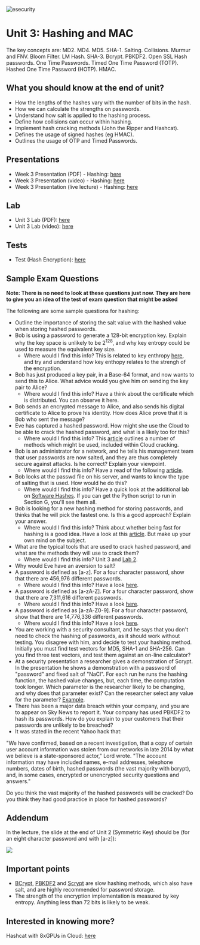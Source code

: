 ![esecurity](https://raw.githubusercontent.com/billbuchanan/esecurity/master/z_associated/esecurity_graphics.jpg)

# Unit 3: Hashing and MAC

The key concepts are: MD2. MD4. MD5. SHA-1. Salting. Collisions. Murmur and FNV. Bloom Filter. LM Hash. SHA-3. Bcrypt. PBKDF2. Open SSL Hash passwords. One Time Passwords. Timed One Time Password (TOTP). Hashed One Time Password (HOTP). HMAC.

## What you should know at the end of unit?

* How the lengths of the hashes vary with the number of bits in the hash.
* How we can calculate the strengths on passwords.
* Understand how salt is applied to the hashing process.
* Define how collisions can occur within hashing.
* Implement hash cracking methods (John the Ripper and Hashcat).
* Defines the usage of signed hashes (eg HMAC).
* Outlines the usage of OTP and Timed Passwords.


## Presentations

* Week 3 Presentation (PDF) - Hashing: [here](https://github.com/billbuchanan/esecurity/blob/master/unit03_hashing/lecture/chapter03_hashing_authentication.pdf)
* Week 3 Presentation (video) - Hashing: [here](https://youtu.be/3D11YGD4vFQ)
* Week 3 Presentation (live lecture) - Hashing: [here](https://youtu.be/gh2CI5m2W6Y)

## Lab

* Unit 3 Lab (PDF): [here](https://github.com/billbuchanan/esecurity/blob/master/unit03_hashing/lab/new_lab03.pdf)
* Unit 3 Lab (video): [here](https://www.youtube.com/watch?v=rnTLr6iUbf0)
<!-- * Unit 3 Lab Part 2 (video): [here](https://www.youtube.com/watch?v=FKO6Pjsbp3g) -->

## Tests

* Test (Hash Encryption): [here](https://asecuritysite.com/tests/tests?sortBy=cryptobook03)

## Sample Exam Questions
<b>Note: There is no need to look at these questions just now. They are here to give you an idea of the test of exam question that might be asked</b>

The following are some sample questions for hashing:

* Outline the importance of storing the salt value with the hashed value when storing hashed passwords.
* Bob is using a password to generate a 128-bit encryption key. Explain why the key space is unlikely to be 2<sup>128</sup>, and why key entropy could be used to measure the equivalent key size.
  * Where would I find this info? This is related to key enthropy [here](https://asecuritysite.com//encryption/en), and try and understand how key enthopy relates to the strengh of the encryption.
* Bob has just produced a key pair, in a Base-64 format, and now wants to send this to Alice. What advice would you give him on sending the key pair to Alice?
  * Where would I find this info? Have a think about the certificate which is distributed. You can observe it here.
* Bob sends an encrypted message to Alice, and also sends his digital certificate to Alice to prove his identity. How does Alice prove that it is Bob who sent the message?
* Eve has captured a hashed password. How might she use the Cloud to be able to crack the hashed password, and what is a likely too for this?
  * Where would I find this info? This [article](https://www.linkedin.com/pulse/quantum-v-supercomp-cloud-gpu-race-ultimate-cracking-william-buchanan) outlines a number of methods which might be used, included within Cloud cracking.
* Bob is an administrator for a network, and he tells his management team that user passwords are now salted, and they are thus completely secure against attacks. Is he correct? Explain your viewpoint.
  * Where would I find this info? Have a read of the following [article](https://www.linkedin.com/pulse/salting-password-only-secure-when-you-keep-salt-secret-buchanan?forceNoSplash=true).
* Bob looks at the passwd file on his server, and wants to know the type of salting that is used. How would he do this?
  * Where would I find this info? Have a quick look at the additional lab on [Software Hashes](https://asecuritysite.com/lab04_software_hash.pdf). If you can get the Python script to run in Section G, you'll see them all.
* Bob is looking for a new hashing method for storing passwords, and thinks that he will pick the fastest one. Is this a good approach? Explain your answer.
  * Where would I find this info? Think about whether being fast for hashing is a good idea. Have a look at this [article](https://www.linkedin.com/pulse/when-slow-good-great-slowcoach-bcrypt-william-buchanan). But make up your own mind on the subject.
* What are the typical tools that are used to crack hashed password, and what are the methods they will use to crack them?
  * Where would I find this info? Unit 3 and [Lab 2](https://asecuritysite.com/lab03_hashing_and_certs.pdf).
* Why would Eve have an aversion to salt?
* A password is defined as [a-z]. For a four character password, show that there are 456,976 different passwords.
  * Where would I find this info? Have a look [here](https://asecuritysite.com/encryption/passes).
* A password is defined as [a-zA-Z]. For a four character password, show that there are 7,311,616 different passwords.
  * Where would I find this info? Have a look [here](https://asecuritysite.com/encryption/passes).
* A password is defined as [a-zA-Z0-9]. For a four character password, show that there are 14,776,336 different passwords.
  * Where would I find this info? Have a look [here](https://asecuritysite.com/encryption/passes).
* You are working with a security consultant, and he says that you don't need to check the hashing of passwords, as it should work without testing. You disagree with him, and decide to test your hashing method. Initially you must find test vectors for MD5, SHA-1 and SHA-256. Can you find three test vectors, and test them against an on-line calculator?
* At a security presentation a researcher gives a demonstration of Scrypt. In the presentation he shows a demonstration with a password of "password" and fixed salt of "NaCl". For each run he runs the hashing function, the hashed value changes, but, each time, the computation took longer. Which parameter is the researcher likely to be changing, and why does that parameter exist? Can the researcher select any value for the parameter? [Example](https://asecuritysite.com/encryption/scrypt).
* There has been a major data breach within your company, and you are to appear on Sky News to report it. Your company has used PBKDF2 to hash its passwords. How do you explain to your customers that their passwords are unlikely to be breached?
* It was stated in the recent Yahoo hack that:

"We have confirmed, based on a recent investigation, that a copy of certain user account information was stolen from our networks in late 2014 by what we believe is a state-sponsored actor," Lord wrote. "The account information may have included names, e-mail addresses, telephone numbers, dates of birth, hashed passwords (the vast majority with bcrypt), and, in some cases, encrypted or unencrypted security questions and answers."

Do you think the vast majority of the hashed passwords will be cracked? Do you think they had good practice in place for hashed passwords?



## Addendum

In the lecture, the slide at the end of Unit 2 (Symmetric Key) should be (for an eight character password and with [a-z]):

![](https://asecuritysite.com/public/unit02_update.png)

## Important points
* [BCrypt](https://asecuritysite.com/encryption/bcrypt), [PBKDF2](https://asecuritysite.com/encryption/PBKDF2_2) and [Scrypt](https://asecuritysite.com/encryption/Scrypt) are slow hashing methods, which also have salt, and are highly recommended for password storage.
* The strength of the encryption implementation is measured by key entropy. Anything less than 72 bits is likely to be weak.

## Interested in knowing more?

Hashcat with 8xGPUs in Cloud: [here](https://youtu.be/He_bbEkjF8o)

